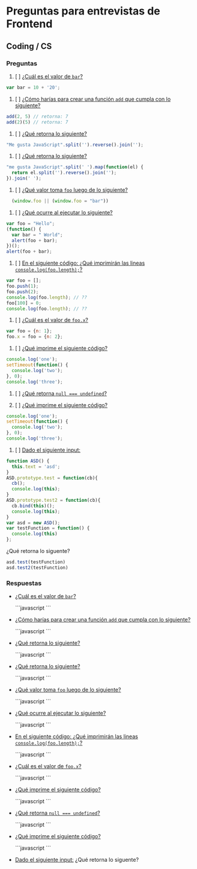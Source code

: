 # Preguntas para entrevistas de Frontend
## Coding / CS


### Preguntas

1. [ ] [¿Cuál es el valor de `bar`?](#1)
  ```javascript
  var bar = 10 + '20';
  ```

1. [ ] [¿Cómo harías para crear una función `add` que cumpla con lo siguiente?](#2)
  ```javascript
  add(2, 5) // retorna: 7
  add(2)(5) // retorna: 7
  ```

1. [ ] [¿Qué retorna lo siguiente?](#3)
  ```javascript
  "Me gusta JavaScript".split('').reverse().join('');
  ```

1. [ ] [¿Qué retorna lo siguiente?](#4)
  ```javascript
  "me gusta JavaScript".split(' ').map(function(el) {
    return el.split('').reverse().join('');
  }).join(' ');
  ```

1. [ ] [¿Qué valor toma `foo` luego de lo siguiente?](#5)
  ```javascript
    (window.foo || (window.foo = "bar"))
  ```

1. [ ] [¿Qué ocurre al ejecutar lo siguiente?](#6)
  ```javascript
  var foo = "Hello";
  (function() {
    var bar = " World";
    alert(foo + bar);
  })();
  alert(foo + bar);
  ```

1. [ ] [En el siguiente código: ¿Qué imprimirán las lineas `console.log(foo.length);`?](#7)
  ```javascript
  var foo = [];
  foo.push(1);
  foo.push(2);
  console.log(foo.length); // ??
  foo[100] = 0;
  console.log(foo.length); // ??
  ```

1. [ ] [¿Cuál es el valor de `foo.x`?](#8)
  ```javascript
  var foo = {n: 1};
  foo.x = foo = {n: 2};
  ```

1. [ ] [¿Qué imprime el siguiente código?](#9)
  ```javascript
  console.log('one');
  setTimeout(function() {
    console.log('two');
  }, 0);
  console.log('three');
  ```

1. [ ] [¿Qué retorna `null === undefined`?](#10)

1. [ ] [¿Qué imprime el siguiente código?](#11)
  ```javascript
  console.log('one');
  setTimeout(function() {
    console.log('two');
  }, 0);
  console.log('three');
  ```

1. [ ] [Dado el siguiente input:](#12)
  ```javascript
  function ASD() {
    this.text = 'asd';
  }
  ASD.prototype.test = function(cb){
    cb();
    console.log(this);
  }
  ASD.prototype.test2 = function(cb){
    cb.bind(this)();
    console.log(this);
  }
  var asd = new ASD();
  var testFunction = function() {
    console.log(this)
  };
  ```
  ¿Qué retorna lo siguente?
  ```javascript
  asd.test(testFunction)
  asd.test2(testFunction)
  ```




### Respuestas

- [¿Cuál es el valor de `bar`?](#1)
  <div id="1" />
  ```javascript
  ```


- [¿Cómo harías para crear una función `add` que cumpla con lo siguiente?](#2)
  <div id="2" />
  ```javascript
  ```


- [¿Qué retorna lo siguiente?](#3)
  <div id="3" />
  ```javascript
  ```

- [¿Qué retorna lo siguiente?](#4)
  <div id="4" />
  ```javascript
  ```


- [¿Qué valor toma `foo` luego de lo siguiente?](#5)
  <div id="5" />
  ```javascript
  ```


- [¿Qué ocurre al ejecutar lo siguiente?](#6)
  <div id="6" />
  ```javascript
  ```


- [En el siguiente código: ¿Qué imprimirán las lineas `console.log(foo.length);`?](#7)
  <div id="7" />
  ```javascript
  ```

- [¿Cuál es el valor de `foo.x`?](#8)
  <div id="8" />
  ```javascript
  ```


- [¿Qué imprime el siguiente código?](#9)
  <div id="9" />
  ```javascript
  ```

- [¿Qué retorna `null === undefined`?](#10)
  <div id="10" />
  ```javascript
  ```

- [¿Qué imprime el siguiente código?](#11)
  <div id="11" />
  ```javascript
  ```

- [Dado el siguiente input:](#12)
  ¿Qué retorna lo siguente?
  ```javascript
  ```

